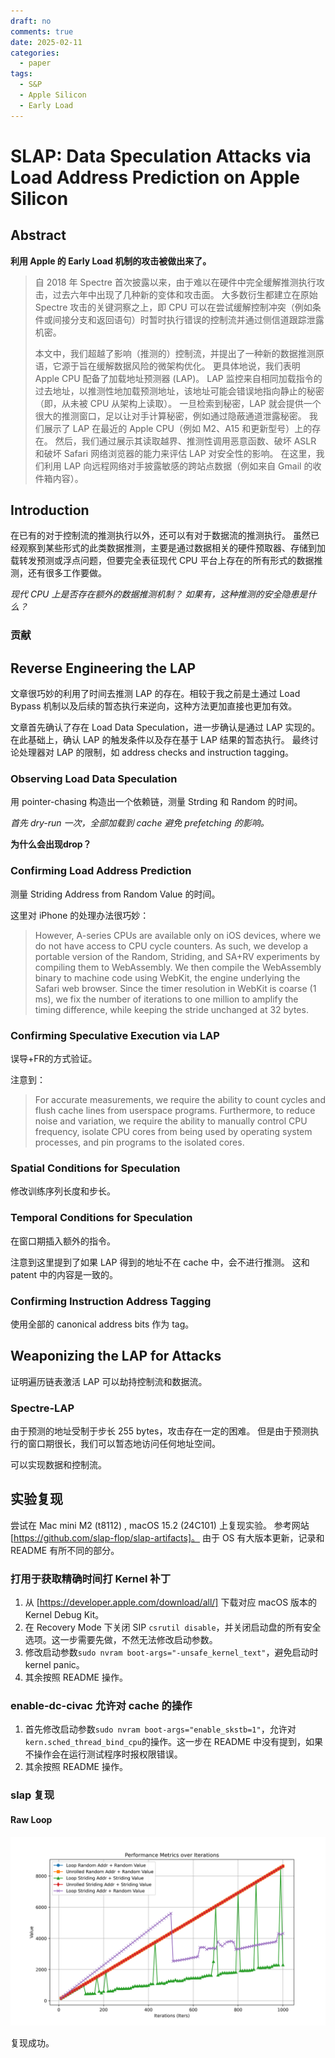 ```yaml
---
draft: no
comments: true
date: 2025-02-11
categories:
  - paper
tags:
  - S&P
  - Apple Silicon
  - Early Load
---
```


# SLAP: Data Speculation Attacks via Load Address Prediction on Apple Silicon

## Abstract

**利用 Apple 的 Early Load 机制的攻击被做出来了。**

> 自 2018 年 Spectre 首次披露以来，由于难以在硬件中完全缓解推测执行攻击，过去六年中出现了几种新的变体和攻击面。
> 大多数衍生都建立在原始 Spectre 攻击的关键洞察之上，即 CPU 可以在尝试缓解控制冲突（例如条件或间接分支和返回语句）时暂时执行错误的控制流并通过侧信道跟踪泄露机密。
>
> 本文中，我们超越了影响（推测的）控制流，并提出了一种新的数据推测原语，它源于旨在缓解数据风险的微架构优化。
> 更具体地说，我们表明 Apple CPU 配备了加载地址预测器 (LAP)。
> LAP 监控来自相同加载指令的过去地址，以推测性地加载预测地址，该地址可能会错误地指向静止的秘密（即，从未被 CPU 从架构上读取）。
> 一旦检索到秘密，LAP 就会提供一个很大的推测窗口，足以让对手计算秘密，例如通过隐蔽通道泄露秘密。
> 我们展示了 LAP 在最近的 Apple CPU（例如 M2、A15 和更新型号）上的存在。
> 然后，我们通过展示其读取越界、推测性调用恶意函数、破坏 ASLR 和破坏 Safari 网络浏览器的能力来评估 LAP 对安全性的影响。
> 在这里，我们利用 LAP 向远程网络对手披露敏感的跨站点数据（例如来自 Gmail 的收件箱内容）。

<!-- more -->

## Introduction

在已有的对于控制流的推测执行以外，还可以有对于数据流的推测执行。
虽然已经观察到某些形式的此类数据推测，主要是通过数据相关的硬件预取器、存储到加载转发预测或浮点问题，但要完全表征现代 CPU 平台上存在的所有形式的数据推测，还有很多工作要做。

*现代 CPU 上是否存在额外的数据推测机制？*
*如果有，这种推测的安全隐患是什么？*

### 贡献

## Reverse Engineering the LAP

文章很巧妙的利用了时间去推测 LAP 的存在。相较于我之前是土通过 Load Bypass 机制以及后续的暂态执行来逆向，这种方法更加直接也更加有效。

文章首先确认了存在 Load Data Speculation，进一步确认是通过 LAP 实现的。
在此基础上，确认 LAP 的触发条件以及存在基于 LAP 结果的暂态执行。
最终讨论处理器对 LAP 的限制，如 address checks and instruction tagging。

### Observing Load Data Speculation

用 pointer-chasing 构造出一个依赖链，测量 Strding 和 Random 的时间。

*首先 dry-run 一次，全部加载到 cache 避免 prefetching 的影响。*

**为什么会出现drop？**

### Confirming Load Address Prediction

测量 Striding Address from Random Value 的时间。

这里对 iPhone 的处理办法很巧妙：
> However, A-series CPUs are available only on iOS devices, where we do not have access to CPU cycle counters.
> As such, we develop a portable version of the Random, Striding, and SA+RV experiments by compiling them to WebAssembly.
> We then compile the WebAssembly binary to machine code using WebKit, the engine underlying the Safari web browser.
> Since the timer resolution in WebKit is coarse (1 ms), we fix the number of iterations to one million to amplify the timing difference, while keeping the stride unchanged at 32 bytes.

### Confirming Speculative Execution via LAP

误导+FR的方式验证。

注意到：
> For accurate measurements, we require the ability to count cycles and flush cache lines from userspace programs.
> Furthermore, to reduce noise and variation, we require the ability to manually control CPU frequency, isolate CPU cores from being used by operating system processes, and pin programs to the isolated cores.

### Spatial Conditions for Speculation

修改训练序列长度和步长。

### Temporal Conditions for Speculation

在窗口期插入额外的指令。

注意到这里提到了如果 LAP 得到的地址不在 cache 中，会不进行推测。
这和 patent 中的内容是一致的。

### Confirming Instruction Address Tagging

使用全部的 canonical address bits 作为 tag。

## Weaponizing the LAP for Attacks

证明遍历链表激活 LAP 可以劫持控制流和数据流。

### Spectre-LAP

由于预测的地址受制于步长 255 bytes，攻击存在一定的困难。
但是由于预测执行的窗口期很长，我们可以暂态地访问任何地址空间。

可以实现数据和控制流。

## 实验复现

尝试在 Mac mini M2 (t8112) , macOS 15.2 (24C101) 上复现实验。
参考网站 [https://github.com/slap-flop/slap-artifacts]。
由于 OS 有大版本更新，记录和 README 有所不同的部分。

### 打用于获取精确时间打 Kernel 补丁

1. 从 [https://developer.apple.com/download/all/] 下载对应 macOS 版本的 Kernel Debug Kit。
2. 在 Recovery Mode 下关闭 SIP `csrutil disable`，并关闭启动盘的所有安全选项。这一步需要先做，不然无法修改启动参数。
3. 修改启动参数`sudo nvram boot-args="-unsafe_kernel_text"`，避免启动时 kernel panic。
4. 其余按照 README 操作。

### enable-dc-civac 允许对 cache 的操作

1. 首先修改启动参数`sudo nvram boot-args="enable_skstb=1"`，允许对`kern.sched_thread_bind_cpu`的操作。这一步在 README 中没有提到，如果不操作会在运行测试程序时报权限错误。
2. 其余按照 README 操作。

### slap 复现

#### Raw Loop

![](./SLAP/raw_loop.png)

复现成功。